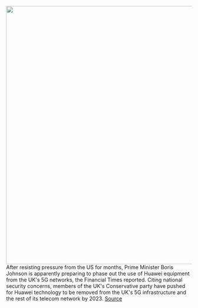 <img src='https://cdn.vox-cdn.com/thumbor/JpH9Sge6Dv8N-V5xwHr2xFiYoJY=/0x0:2040x1360/1200x800/filters:focal(857x517:1183x843)/cdn.vox-cdn.com/uploads/chorus_image/image/66835971/acastro_190521_1777_huawei_0004.0.0.jpg' width='700px' /><br/>
After resisting pressure from the US for months, Prime Minister Boris Johnson is apparently preparing to phase out the use of Huawei equipment from the UK's 5G networks, the Financial Times reported. Citing national security concerns, members of the UK's Conservative party have pushed for Huawei technology to be removed from the UK's 5G infrastructure and the rest of its telecom network by 2023.
<a href='https://www.theverge.com/2020/5/23/21268397/uk-phase-out-huawei-boris-johnson-trump-5g'> Source <a/>